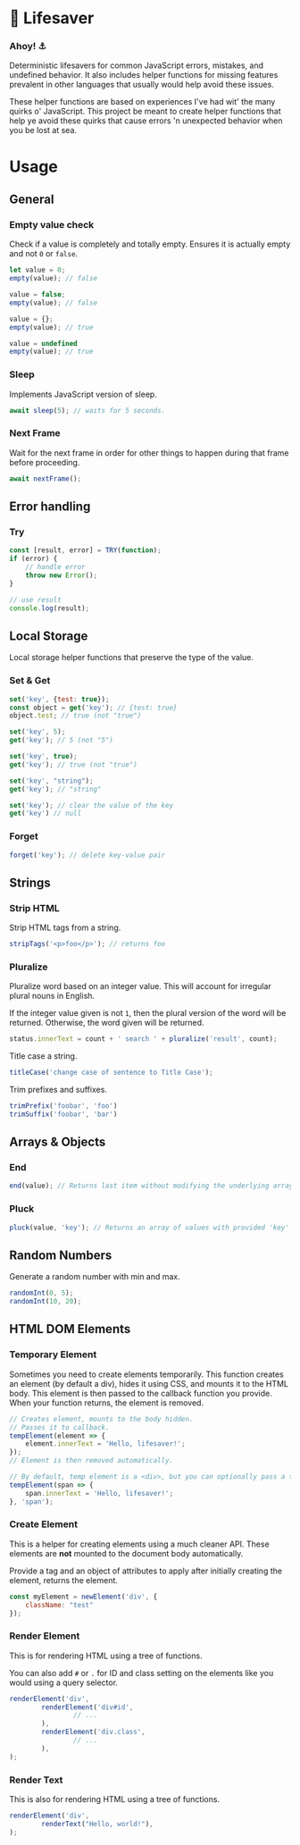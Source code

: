 # 🛟 Lifesaver

### Ahoy! ⚓️

Deterministic lifesavers for common JavaScript errors, mistakes, and undefined behavior. It also includes helper
functions for missing features prevalent in other languages that usually would help avoid these issues.

These helper functions are based on experiences I've had wit' the many quirks o' JavaScript. This project be meant to
create helper functions that help ye avoid these quirks that cause errors 'n unexpected behavior when you be lost at
sea.

# Usage

## General

### Empty value check

Check if a value is completely and totally empty. Ensures it is actually empty and not `0` or `false`.

```javascript
let value = 0;
empty(value); // false

value = false;
empty(value); // false

value = {};
empty(value); // true

value = undefined
empty(value); // true
```

### Sleep

Implements JavaScript version of sleep.

```javascript
await sleep(5); // waits for 5 seconds.
```

### Next Frame

Wait for the next frame in order for other things to happen during that frame before proceeding.

```javascript
await nextFrame();
```

## Error handling

### Try

```javascript
const [result, error] = TRY(function);
if (error) {
    // handle error
    throw new Error();
}

// use result
console.log(result);
```

## Local Storage

Local storage helper functions that preserve the type of the value.

### Set & Get

```javascript
set('key', {test: true});
const object = get('key'); // {test: true}
object.test; // true (not "true")

set('key', 5);
get('key'); // 5 (not "5")

set('key', true);
get('key'); // true (not "true")

set('key', "string");
get('key'); // "string"

set('key'); // clear the value of the key
get('key') // null
```

### Forget

```javascript
forget('key'); // delete key-value pair
```

## Strings

### Strip HTML

Strip HTML tags from a string.

```javascript
stripTags('<p>foo</p>'); // returns foo
```

### Pluralize

Pluralize word based on an integer value. This will account for irregular plural nouns in English.

If the integer value given is not `1`, then the plural version of the word will be returned. Otherwise, the word given
will be returned.

```javascript
status.innerText = count + ' search ' + pluralize('result', count);
```

Title case a string.

```javascript
titleCase('change case of sentence to Title Case');
````

Trim prefixes and suffixes.

```javascript
trimPrefix('foobar', 'foo')
trimSuffix('foobar', 'bar')
````

## Arrays & Objects

### End

```javascript
end(value); // Returns last item without modifying the underlying array.
```

### Pluck

```javascript
pluck(value, 'key'); // Returns an array of values with provided 'key' from `value`.
```

## Random Numbers

Generate a random number with min and max.

```javascript
randomInt(0, 5);
randomInt(10, 20);
```

## HTML DOM Elements

### Temporary Element

Sometimes you need to create elements temporarily. This function creates an element (by default a div), hides it using
CSS, and mounts it to the HTML body. This element is
then passed to the callback function you provide. When your function returns, the element is removed.

```javascript
// Creates element, mounts to the body hidden.
// Passes it to callback.
tempElement(element => {
    element.innerText = 'Hello, lifesaver!';
});
// Element is then removed automatically.

// By default, temp element is a <div>, but you can optionally pass a tagname.
tempElement(span => {
    span.innerText = 'Hello, lifesaver!';
}, 'span');
```

### Create Element

This is a helper for creating elements using a much cleaner API. These elements are **not** mounted to the document body
automatically.

Provide a tag and an object of attributes to apply after initially creating the element, returns the element.

```javascript
const myElement = newElement('div', {
    className: "test"
});
```

### Render Element

This is for rendering HTML using a tree of functions.

You can also add `#` or `.` for ID and class setting on the elements like you would using a query selector.

```javascript
renderElement('div',
        renderElement('div#id',
                // ...
        ),
        renderElement('div.class',
                // ...
        ),
);
```

### Render Text

This is also for rendering HTML using a tree of functions.

```javascript
renderElement('div',
        renderText("Hello, world!"),
);
```
